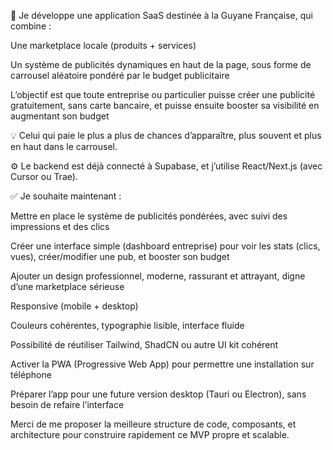 🎯 Je développe une application SaaS destinée à la Guyane Française, qui combine :

Une marketplace locale (produits + services)

Un système de publicités dynamiques en haut de la page, sous forme de carrousel aléatoire pondéré par le budget publicitaire

L’objectif est que toute entreprise ou particulier puisse créer une publicité gratuitement, sans carte bancaire, et puisse ensuite booster sa visibilité en augmentant son budget

💡 Celui qui paie le plus a plus de chances d’apparaître, plus souvent et plus en haut dans le carrousel.

⚙️ Le backend est déjà connecté à Supabase, et j’utilise React/Next.js (avec Cursor ou Trae).

✅ Je souhaite maintenant :

Mettre en place le système de publicités pondérées, avec suivi des impressions et des clics

Créer une interface simple (dashboard entreprise) pour voir les stats (clics, vues), créer/modifier une pub, et booster son budget

Ajouter un design professionnel, moderne, rassurant et attrayant, digne d’une marketplace sérieuse

Responsive (mobile + desktop)

Couleurs cohérentes, typographie lisible, interface fluide

Possibilité de réutiliser Tailwind, ShadCN ou autre UI kit cohérent

Activer la PWA (Progressive Web App) pour permettre une installation sur téléphone

Préparer l’app pour une future version desktop (Tauri ou Electron), sans besoin de refaire l’interface

Merci de me proposer la meilleure structure de code, composants, et architecture pour construire rapidement ce MVP propre et scalable.